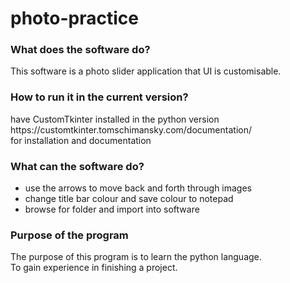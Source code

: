 # photo-practice

<h3>What does the software do?</h3>

<p>This software is a photo slider application that UI is customisable.</p>

<h3>How to run it in the current version?</h3>

<p>have CustomTkinter installed in the python version<br>
https://customtkinter.tomschimansky.com/documentation/<br>
for installation and documentation</p>

<h3>What can the software do?</h3>
<ul>
    <li>use the arrows to move back and forth through images</li>
    <li>change title bar colour and save colour to notepad </li>
    <li>browse for folder and import into software</li>
</ul>

<h3>Purpose of the program</h3>
<p>The purpose of this program is to learn the python language.<br>
To gain experience in finishing a project.
</p>